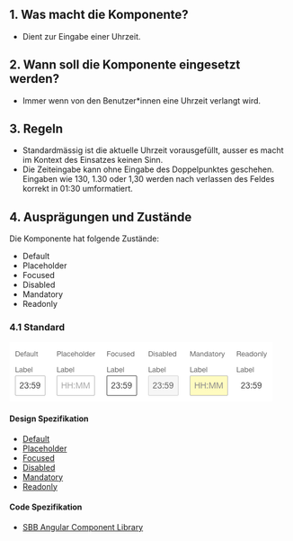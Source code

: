 ## 1. Was macht die Komponente?
* Dient zur Eingabe einer Uhrzeit.


## 2. Wann soll die Komponente eingesetzt werden?
* Immer wenn von den Benutzer*innen eine Uhrzeit verlangt wird.


## 3. Regeln 
* Standardmässig ist die aktuelle Uhrzeit vorausgefüllt, ausser es macht im Kontext des Einsatzes keinen Sinn.
* Die Zeiteingabe kann ohne Eingabe des Doppelpunktes geschehen. Eingaben wie 130, 1.30 oder 1,30 werden nach verlassen des Feldes korrekt in 01:30 umformatiert.


## 4. Ausprägungen und Zustände 
Die Komponente hat folgende Zustände:
* Default
* Placeholder
* Focused
* Disabled
* Mandatory
* Readonly

### 4.1 Standard
![Darstellung der Komponente Zeiteingabe](https://raw.githubusercontent.com/sbb-design-systems/design-system-webapp-documentation/master/documentation/components/timefield/images/Timefield_Default.png 'class: image')

#### Design Spezifikation
* [Default](https://www.sketch.com/s/58b25e4c-bf9c-4f74-973f-503538fcbea2/a/nKQDql#Inspector)
* [Placeholder](https://www.sketch.com/s/58b25e4c-bf9c-4f74-973f-503538fcbea2/a/QqD1pb#Inspector)
* [Focused](https://www.sketch.com/s/58b25e4c-bf9c-4f74-973f-503538fcbea2/a/xz0Qe0#Inspector)
* [Disabled](https://www.sketch.com/s/58b25e4c-bf9c-4f74-973f-503538fcbea2/a/EAeGYq#Inspector)
* [Mandatory](https://www.sketch.com/s/58b25e4c-bf9c-4f74-973f-503538fcbea2/a/eKKqqKP#Inspector)
* [Readonly](https://www.sketch.com/s/58b25e4c-bf9c-4f74-973f-503538fcbea2/a/wL4MJnD#Inspector)

#### Code Spezifikation
* [SBB Angular Component Library](https://angular.app.sbb.ch/angular/components/time-input?variant=lean)